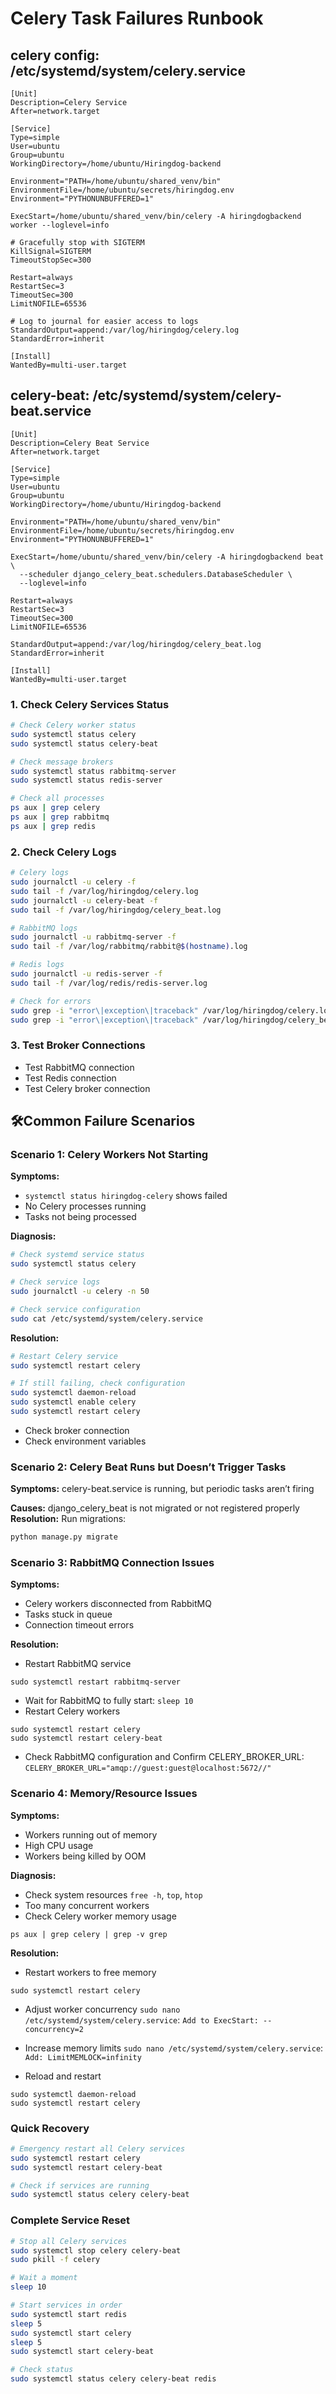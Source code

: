 # Celery Task Failures Runbook
## celery config: /etc/systemd/system/celery.service
```
[Unit]
Description=Celery Service
After=network.target

[Service]
Type=simple
User=ubuntu
Group=ubuntu
WorkingDirectory=/home/ubuntu/Hiringdog-backend

Environment="PATH=/home/ubuntu/shared_venv/bin"
EnvironmentFile=/home/ubuntu/secrets/hiringdog.env
Environment="PYTHONUNBUFFERED=1"

ExecStart=/home/ubuntu/shared_venv/bin/celery -A hiringdogbackend worker --loglevel=info

# Gracefully stop with SIGTERM
KillSignal=SIGTERM
TimeoutStopSec=300

Restart=always
RestartSec=3
TimeoutSec=300
LimitNOFILE=65536

# Log to journal for easier access to logs
StandardOutput=append:/var/log/hiringdog/celery.log
StandardError=inherit

[Install]
WantedBy=multi-user.target
```
## celery-beat:  /etc/systemd/system/celery-beat.service 
```
[Unit]
Description=Celery Beat Service
After=network.target

[Service]
Type=simple
User=ubuntu
Group=ubuntu
WorkingDirectory=/home/ubuntu/Hiringdog-backend

Environment="PATH=/home/ubuntu/shared_venv/bin"
EnvironmentFile=/home/ubuntu/secrets/hiringdog.env
Environment="PYTHONUNBUFFERED=1"

ExecStart=/home/ubuntu/shared_venv/bin/celery -A hiringdogbackend beat \
  --scheduler django_celery_beat.schedulers.DatabaseScheduler \
  --loglevel=info

Restart=always
RestartSec=3
TimeoutSec=300
LimitNOFILE=65536

StandardOutput=append:/var/log/hiringdog/celery_beat.log
StandardError=inherit

[Install]
WantedBy=multi-user.target
```
### 1. Check Celery Services Status
```bash
# Check Celery worker status
sudo systemctl status celery
sudo systemctl status celery-beat

# Check message brokers
sudo systemctl status rabbitmq-server
sudo systemctl status redis-server

# Check all processes
ps aux | grep celery
ps aux | grep rabbitmq
ps aux | grep redis
```

### 2. Check Celery Logs
```bash
# Celery logs
sudo journalctl -u celery -f
sudo tail -f /var/log/hiringdog/celery.log
sudo journalctl -u celery-beat -f
sudo tail -f /var/log/hiringdog/celery_beat.log

# RabbitMQ logs
sudo journalctl -u rabbitmq-server -f
sudo tail -f /var/log/rabbitmq/rabbit@$(hostname).log

# Redis logs
sudo journalctl -u redis-server -f
sudo tail -f /var/log/redis/redis-server.log

# Check for errors
sudo grep -i "error\|exception\|traceback" /var/log/hiringdog/celery.log | tail -20
sudo grep -i "error\|exception\|traceback" /var/log/hiringdog/celery_beat.log | tail -20
```
### 3. Test Broker Connections

- Test RabbitMQ connection
- Test Redis connection
- Test Celery broker connection

## 🛠Common Failure Scenarios

### Scenario 1: Celery Workers Not Starting

**Symptoms:**
- `systemctl status hiringdog-celery` shows failed
- No Celery processes running
- Tasks not being processed

**Diagnosis:**
```bash
# Check systemd service status
sudo systemctl status celery

# Check service logs
sudo journalctl -u celery -n 50

# Check service configuration
sudo cat /etc/systemd/system/celery.service

```

**Resolution:**
```bash
# Restart Celery service
sudo systemctl restart celery

# If still failing, check configuration
sudo systemctl daemon-reload
sudo systemctl enable celery
sudo systemctl restart celery
```
- Check broker connection
- Check environment variables

### Scenario 2: Celery Beat Runs but Doesn’t Trigger Tasks

**Symptoms:**
celery-beat.service is running, but periodic tasks aren’t firing

**Causes:**
django_celery_beat is not migrated or not registered properly
**Resolution:**
Run migrations:
```bash
python manage.py migrate
```

### Scenario 3: RabbitMQ Connection Issues

**Symptoms:**
- Celery workers disconnected from RabbitMQ
- Tasks stuck in queue
- Connection timeout errors

**Resolution:**
- Restart RabbitMQ service
```
sudo systemctl restart rabbitmq-server
```

- Wait for RabbitMQ to fully start: `sleep 10`
- Restart Celery workers
```
sudo systemctl restart celery
sudo systemctl restart celery-beat
```
- Check RabbitMQ configuration and Confirm CELERY_BROKER_URL: `CELERY_BROKER_URL="amqp://guest:guest@localhost:5672//" `

### Scenario 4: Memory/Resource Issues

**Symptoms:**
- Workers running out of memory
- High CPU usage
- Workers being killed by OOM

**Diagnosis:**
- Check system resources `free -h`, `top`, `htop`
- Too many concurrent workers
- Check Celery worker memory usage
```
ps aux | grep celery | grep -v grep
```

**Resolution:**

- Restart workers to free memory
```
sudo systemctl restart celery
```
- Adjust worker concurrency
`sudo nano /etc/systemd/system/celery.service`: `Add to ExecStart: --concurrency=2`
- Increase memory limits
`sudo nano /etc/systemd/system/celery.service`: `Add: LimitMEMLOCK=infinity`

- Reload and restart
```
sudo systemctl daemon-reload
sudo systemctl restart celery
```

### Quick Recovery
```bash
# Emergency restart all Celery services
sudo systemctl restart celery
sudo systemctl restart celery-beat

# Check if services are running
sudo systemctl status celery celery-beat
```
### Complete Service Reset
```bash
# Stop all Celery services
sudo systemctl stop celery celery-beat
sudo pkill -f celery

# Wait a moment
sleep 10

# Start services in order
sudo systemctl start redis
sleep 5
sudo systemctl start celery
sleep 5
sudo systemctl start celery-beat

# Check status
sudo systemctl status celery celery-beat redis
```



